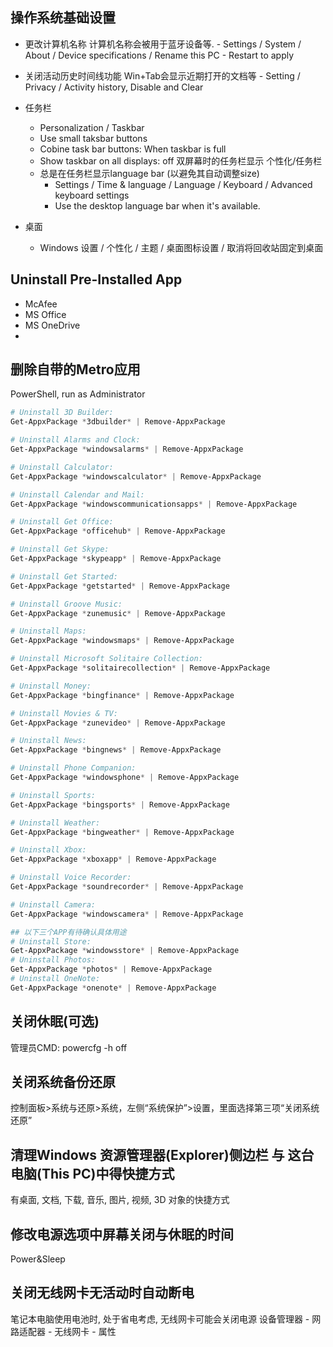 ## 操作系统基础设置
- 更改计算机名称
计算机名称会被用于蓝牙设备等. - Settings / System / About /  Device specifications / Rename this PC - Restart to apply

- 关闭活动历史时间线功能
Win+Tab会显示近期打开的文档等 - Setting / Privacy / Activity history, Disable and Clear

- 任务栏
  - Personalization / Taskbar
  - Use small taksbar buttons
  - Cobine task bar buttons: When taskbar is full
  - Show taskbar on all displays: off 双屏幕时的任务栏显示 个性化/任务栏
  - 总是在任务栏显示language bar (以避免其自动调整size)
    - Settings / Time & language / Language / Keyboard / Advanced keyboard settings
    - Use the desktop language bar when it's available.
- 桌面
  - Windows 设置 / 个性化 / 主题 / 桌面图标设置 / 取消将回收站固定到桌面

## Uninstall Pre-Installed App
- McAfee
- MS Office
- MS OneDrive
- 
## 删除自带的Metro应用
PowerShell, run as Administrator
```PowerShell
# Uninstall 3D Builder:
Get-AppxPackage *3dbuilder* | Remove-AppxPackage

# Uninstall Alarms and Clock:
Get-AppxPackage *windowsalarms* | Remove-AppxPackage

# Uninstall Calculator:
Get-AppxPackage *windowscalculator* | Remove-AppxPackage

# Uninstall Calendar and Mail:
Get-AppxPackage *windowscommunicationsapps* | Remove-AppxPackage

# Uninstall Get Office:
Get-AppxPackage *officehub* | Remove-AppxPackage

# Uninstall Get Skype:
Get-AppxPackage *skypeapp* | Remove-AppxPackage

# Uninstall Get Started:
Get-AppxPackage *getstarted* | Remove-AppxPackage

# Uninstall Groove Music:
Get-AppxPackage *zunemusic* | Remove-AppxPackage

# Uninstall Maps:
Get-AppxPackage *windowsmaps* | Remove-AppxPackage

# Uninstall Microsoft Solitaire Collection:
Get-AppxPackage *solitairecollection* | Remove-AppxPackage

# Uninstall Money:
Get-AppxPackage *bingfinance* | Remove-AppxPackage

# Uninstall Movies & TV:
Get-AppxPackage *zunevideo* | Remove-AppxPackage

# Uninstall News:
Get-AppxPackage *bingnews* | Remove-AppxPackage

# Uninstall Phone Companion:
Get-AppxPackage *windowsphone* | Remove-AppxPackage

# Uninstall Sports:
Get-AppxPackage *bingsports* | Remove-AppxPackage

# Uninstall Weather:
Get-AppxPackage *bingweather* | Remove-AppxPackage

# Uninstall Xbox:
Get-AppxPackage *xboxapp* | Remove-AppxPackage

# Uninstall Voice Recorder:
Get-AppxPackage *soundrecorder* | Remove-AppxPackage

# Uninstall Camera:
Get-AppxPackage *windowscamera* | Remove-AppxPackage

## 以下三个APP有待确认具体用途
# Uninstall Store:
Get-AppxPackage *windowsstore* | Remove-AppxPackage
# Uninstall Photos:
Get-AppxPackage *photos* | Remove-AppxPackage
# Uninstall OneNote:
Get-AppxPackage *onenote* | Remove-AppxPackage
```
## 关闭休眠(可选)
管理员CMD: powercfg -h off
## 关闭系统备份还原
控制面板>系统与还原>系统，左侧“系统保护”>设置，里面选择第三项“关闭系统还原”
## 清理Windows 资源管理器(Explorer)侧边栏 与 这台电脑(This PC)中得快捷方式
有桌面, 文档, 下载, 音乐, 图片, 视频, 3D 对象的快捷方式
## 修改电源选项中屏幕关闭与休眠的时间
Power&Sleep
## 关闭无线网卡无活动时自动断电
笔记本电脑使用电池时, 处于省电考虑, 无线网卡可能会关闭电源 设备管理器 - 网路适配器 - 无线网卡 - 属性

